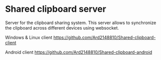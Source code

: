 # **Shared clipboard server**
Server for the clipboard sharing system. 
This server allows to synchronize the clipboard
across different devices using websocket.

Windows & Linux client
https://github.com/Ard2148810/Shared-clipboard-client

Android client
https://github.com/Ard2148810/Shared-clipboard-android
